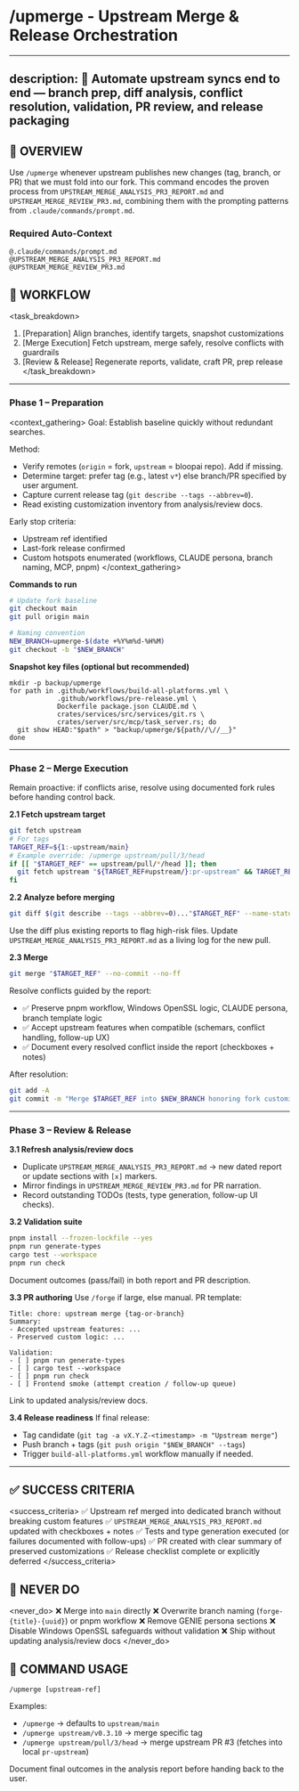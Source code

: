 # /upmerge - Upstream Merge & Release Orchestration

---
description: 🔄 Automate upstream syncs end to end — branch prep, diff analysis, conflict resolution, validation, PR review, and release packaging
---

## 🧭 OVERVIEW

Use `/upmerge` whenever upstream publishes new changes (tag, branch, or PR) that we must fold into our fork. This command encodes the proven process from `UPSTREAM_MERGE_ANALYSIS_PR3_REPORT.md` and `UPSTREAM_MERGE_REVIEW_PR3.md`, combining them with the prompting patterns from `.claude/commands/prompt.md`.

### Required Auto-Context
```
@.claude/commands/prompt.md
@UPSTREAM_MERGE_ANALYSIS_PR3_REPORT.md
@UPSTREAM_MERGE_REVIEW_PR3.md
```

## 🔁 WORKFLOW

<task_breakdown>
1. [Preparation] Align branches, identify targets, snapshot customizations
2. [Merge Execution] Fetch upstream, merge safely, resolve conflicts with guardrails
3. [Review & Release] Regenerate reports, validate, craft PR, prep release
</task_breakdown>

---
### Phase 1 – Preparation

<context_gathering>
Goal: Establish baseline quickly without redundant searches.

Method:
- Verify remotes (`origin` = fork, `upstream` = bloopai repo). Add if missing.
- Determine target: prefer tag (e.g., latest `v*`) else branch/PR specified by user argument.
- Capture current release tag (`git describe --tags --abbrev=0`).
- Read existing customization inventory from analysis/review docs.

Early stop criteria:
- Upstream ref identified
- Last-fork release confirmed
- Custom hotspots enumerated (workflows, CLAUDE persona, branch naming, MCP, pnpm)
</context_gathering>

**Commands to run**
```bash
# Update fork baseline
git checkout main
git pull origin main

# Naming convention
NEW_BRANCH=upmerge-$(date +%Y%m%d-%H%M)
git checkout -b "$NEW_BRANCH"
```

**Snapshot key files (optional but recommended)**
```
mkdir -p backup/upmerge
for path in .github/workflows/build-all-platforms.yml \
            .github/workflows/pre-release.yml \
            Dockerfile package.json CLAUDE.md \
            crates/services/src/services/git.rs \
            crates/server/src/mcp/task_server.rs; do
  git show HEAD:"$path" > "backup/upmerge/${path//\//__}"
done
```

---
### Phase 2 – Merge Execution

<persistence>
Remain proactive: if conflicts arise, resolve using documented fork rules before handing control back.
</persistence>

**2.1 Fetch upstream target**
```bash
git fetch upstream
# For tags
TARGET_REF=${1:-upstream/main}
# Example override: /upmerge upstream/pull/3/head
if [[ "$TARGET_REF" == upstream/pull/*/head ]]; then
  git fetch upstream "${TARGET_REF#upstream/}:pr-upstream" && TARGET_REF=pr-upstream
fi
```

**2.2 Analyze before merging**
```bash
git diff $(git describe --tags --abbrev=0)..."$TARGET_REF" --name-status > /tmp/upmerge_changed_files.txt
```
Use the diff plus existing reports to flag high-risk files. Update `UPSTREAM_MERGE_ANALYSIS_PR3_REPORT.md` as a living log for the new pull.

**2.3 Merge**
```bash
git merge "$TARGET_REF" --no-commit --no-ff
```
Resolve conflicts guided by the report:
- ✅ Preserve pnpm workflow, Windows OpenSSL logic, CLAUDE persona, branch template logic
- ✅ Accept upstream features when compatible (schemars, conflict handling, follow-up UX)
- ✅ Document every resolved conflict inside the report (checkboxes + notes)

After resolution:
```bash
git add -A
git commit -m "Merge $TARGET_REF into $NEW_BRANCH honoring fork customizations"
```

---
### Phase 3 – Review & Release

**3.1 Refresh analysis/review docs**
- Duplicate `UPSTREAM_MERGE_ANALYSIS_PR3_REPORT.md` → new dated report or update sections with `[x]` markers.
- Mirror findings in `UPSTREAM_MERGE_REVIEW_PR3.md` for PR narration.
- Record outstanding TODOs (tests, type generation, follow-up UI checks).

**3.2 Validation suite**
```bash
pnpm install --frozen-lockfile --yes
pnpm run generate-types
cargo test --workspace
pnpm run check
```
Document outcomes (pass/fail) in both report and PR description.

**3.3 PR authoring**
Use `/forge` if large, else manual. PR template:
```
Title: chore: upstream merge {tag-or-branch}
Summary:
- Accepted upstream features: ...
- Preserved custom logic: ...

Validation:
- [ ] pnpm run generate-types
- [ ] cargo test --workspace
- [ ] pnpm run check
- [ ] Frontend smoke (attempt creation / follow-up queue)
```
Link to updated analysis/review docs.

**3.4 Release readiness**
If final release:
- Tag candidate (`git tag -a vX.Y.Z-<timestamp> -m "Upstream merge"`)
- Push branch + tags (`git push origin "$NEW_BRANCH" --tags`)
- Trigger `build-all-platforms.yml` workflow manually if needed.

---
## ✅ SUCCESS CRITERIA
<success_criteria>
✅ Upstream ref merged into dedicated branch without breaking custom features
✅ `UPSTREAM_MERGE_ANALYSIS_PR3_REPORT.md` updated with checkboxes + notes
✅ Tests and type generation executed (or failures documented with follow-ups)
✅ PR created with clear summary of preserved customizations
✅ Release checklist complete or explicitly deferred
</success_criteria>

## 🚫 NEVER DO
<never_do>
❌ Merge into `main` directly
❌ Overwrite branch naming (`forge-{title}-{uuid}`) or pnpm workflow
❌ Remove GENIE persona sections
❌ Disable Windows OpenSSL safeguards without validation
❌ Ship without updating analysis/review docs
</never_do>

## 🧪 COMMAND USAGE
```
/upmerge [upstream-ref]
```
Examples:
- `/upmerge` → defaults to `upstream/main`
- `/upmerge upstream/v0.3.10` → merge specific tag
- `/upmerge upstream/pull/3/head` → merge upstream PR #3 (fetches into local `pr-upstream`)

Document final outcomes in the analysis report before handing back to the user.
